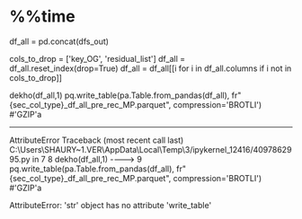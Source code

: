 # %%time
df_all =      pd.concat(dfs_out)

cols_to_drop = ['key_OG', 'residual_list']
df_all = df_all.reset_index(drop=True)
df_all = df_all[[i for i in df_all.columns if i not in cols_to_drop]]

dekho(df_all,1)
pq.write_table(pa.Table.from_pandas(df_all), fr"{sec_col_type}_df_all_pre_rec_MP.parquet", compression='BROTLI') #'GZIP'a 


---------------------------------------------------------------------------
AttributeError                            Traceback (most recent call last)
C:\Users\SHAURY~1.VER\AppData\Local\Temp\3/ipykernel_12416/4097862995.py in <module>
      7 
      8 dekho(df_all,1)
----> 9 pq.write_table(pa.Table.from_pandas(df_all), fr"{sec_col_type}_df_all_pre_rec_MP.parquet", compression='BROTLI') #'GZIP'a

AttributeError: 'str' object has no attribute 'write_table'

